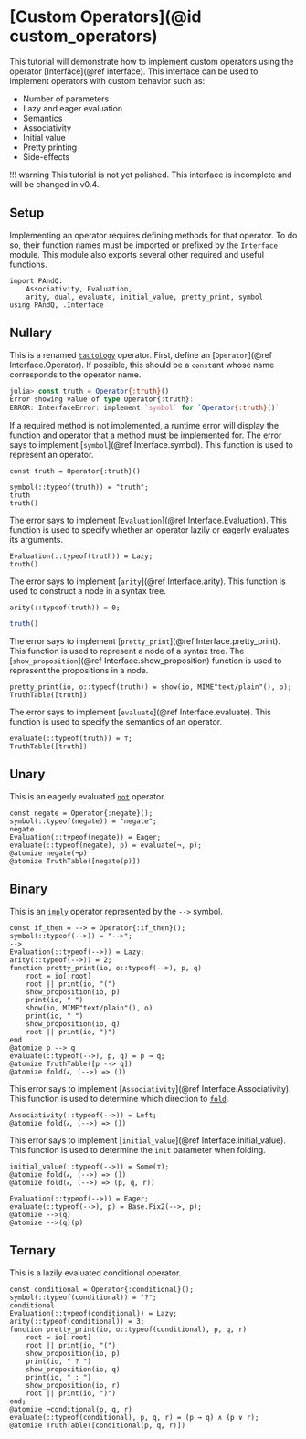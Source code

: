 
# [Custom Operators](@id custom_operators)

This tutorial will demonstrate how to implement custom operators using the operator [Interface](@ref interface). This interface can be used to implement operators with custom behavior such as:

- Number of parameters
- Lazy and eager evaluation
- Semantics
- Associativity
- Initial value
- Pretty printing
- Side-effects

!!! warning
    This tutorial is not yet polished. This interface is incomplete and will be changed in v0.4.

## Setup

Implementing an operator requires defining methods for that operator. To do so, their function names must be imported or prefixed by the `Interface` module. This module also exports several other required and useful functions.

```@repl 1
import PAndQ:
    Associativity, Evaluation,
    arity, dual, evaluate, initial_value, pretty_print, symbol
using PAndQ, .Interface
```

## Nullary

This is a renamed [`tautology`](@ref) operator. First, define an [`Operator`](@ref Interface.Operator). If possible, this should be a `const`ant whose name corresponds to the operator name.

```julia
julia> const truth = Operator{:truth}()
Error showing value of type Operator{:truth}:
ERROR: InterfaceError: implement `symbol` for `Operator{:truth}()`
```

If a required method is not implemented, a runtime error will display the function and operator that a method must be implemented for. The error says to implement [`symbol`](@ref Interface.symbol). This function is used to represent an operator.

```@setup 1
const truth = Operator{:truth}()
```

```@repl 1
symbol(::typeof(truth)) = "truth";
truth
truth()
```

The error says to implement [`Evaluation`](@ref Interface.Evaluation). This function is used to specify whether an operator lazily or eagerly evaluates its arguments.

```@repl 1
Evaluation(::typeof(truth)) = Lazy;
truth()
```

The error says to implement [`arity`](@ref Interface.arity). This function is used to construct a node in a syntax tree.

```@repl 1
arity(::typeof(truth)) = 0;
```

```julia
truth()
```

The error says to implement [`pretty_print`](@ref Interface.pretty_print). This function is used to represent a node of a syntax tree. The [`show_proposition`](@ref Interface.show_proposition) function is used to represent the propositions in a node.

```@repl 1
pretty_print(io, o::typeof(truth)) = show(io, MIME"text/plain"(), o);
TruthTable([truth])
```

The error says to implement [`evaluate`](@ref Interface.evaluate). This function is used to specify the semantics of an operator.

```@repl 1
evaluate(::typeof(truth)) = ⊤;
TruthTable([truth])
```

## Unary

This is an eagerly evaluated [`not`](@ref) operator.

```@repl 1
const negate = Operator{:negate}();
symbol(::typeof(negate)) = "negate";
negate
Evaluation(::typeof(negate)) = Eager;
evaluate(::typeof(negate), p) = evaluate(¬, p);
@atomize negate(¬p)
@atomize TruthTable([negate(p)])
```

## Binary

This is an [`imply`](@ref) operator represented by the `-->` symbol.

```@repl 1
const if_then = --> = Operator{:if_then}();
symbol(::typeof(-->)) = "-->";
-->
Evaluation(::typeof(-->)) = Lazy;
arity(::typeof(-->)) = 2;
function pretty_print(io, o::typeof(-->), p, q)
    root = io[:root]
    root || print(io, "(")
    show_proposition(io, p)
    print(io, " ")
    show(io, MIME"text/plain"(), o)
    print(io, " ")
    show_proposition(io, q)
    root || print(io, ")")
end
@atomize p --> q
evaluate(::typeof(-->), p, q) = p → q;
@atomize TruthTable([p --> q])
@atomize fold(𝒾, (-->) => ())
```

This error says to implement [`Associativity`](@ref Interface.Associativity). This function is used to determine which direction to [`fold`](@ref).

```@repl 1
Associativity(::typeof(-->)) = Left;
@atomize fold(𝒾, (-->) => ())
```

This error says to implement [`initial_value`](@ref Interface.initial_value). This function is used to determine the `init` parameter when folding.

```@repl 1
initial_value(::typeof(-->)) = Some(⊤);
@atomize fold(𝒾, (-->) => ())
@atomize fold(𝒾, (-->) => (p, q, r))
```

```@repl 1
Evaluation(::typeof(-->)) = Eager;
evaluate(::typeof(-->), p) = Base.Fix2(-->, p);
@atomize -->(q)
@atomize -->(q)(p)
```

## Ternary

This is a lazily evaluated conditional operator.

```@repl 1
const conditional = Operator{:conditional}();
symbol(::typeof(conditional)) = "?";
conditional
Evaluation(::typeof(conditional)) = Lazy;
arity(::typeof(conditional)) = 3;
function pretty_print(io, o::typeof(conditional), p, q, r)
    root = io[:root]
    root || print(io, "(")
    show_proposition(io, p)
    print(io, " ? ")
    show_proposition(io, q)
    print(io, " : ")
    show_proposition(io, r)
    root || print(io, ")")
end;
@atomize ¬conditional(p, q, r)
evaluate(::typeof(conditional), p, q, r) = (p → q) ∧ (p ∨ r);
@atomize TruthTable([conditional(p, q, r)])
```
